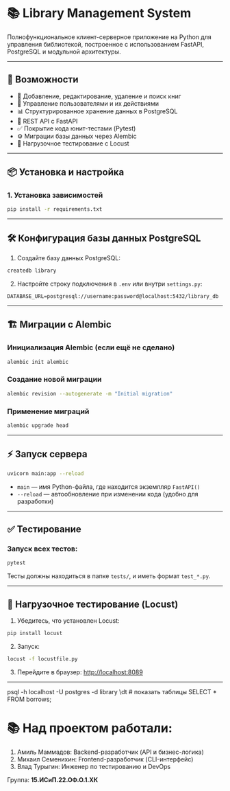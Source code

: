 # 📚 Library Management System

Полнофункциональное клиент-серверное приложение на Python для управления библиотекой, построенное с использованием FastAPI, PostgreSQL и модульной архитектуры.

---

## 🚀 Возможности

- 📖 Добавление, редактирование, удаление и поиск книг
- 👤 Управление пользователями и их действиями
- 📊 Структурированное хранение данных в PostgreSQL
- 🔌 REST API с FastAPI
- ✅ Покрытие кода юнит-тестами (Pytest)
- ⚙️ Миграции базы данных через Alembic
- 🔬 Нагрузочное тестирование с Locust

---

## 📦 Установка и настройка

### 1. Установка зависимостей

```bash
pip install -r requirements.txt
```

---

## 🛠️ Конфигурация базы данных PostgreSQL

1. Создайте базу данных PostgreSQL:

```bash
createdb library
```

2. Настройте строку подключения в `.env` или внутри `settings.py`:

```
DATABASE_URL=postgresql://username:password@localhost:5432/library_db
```

---

## 🏗️ Миграции с Alembic

### Инициализация Alembic (если ещё не сделано)

```bash
alembic init alembic
```

### Создание новой миграции

```bash
alembic revision --autogenerate -m "Initial migration"
```

### Применение миграций

```bash
alembic upgrade head
```

---

## ⚡ Запуск сервера

```bash
uvicorn main:app --reload
```

* `main` — имя Python-файла, где находится экземпляр `FastAPI()`
* `--reload` — автообновление при изменении кода (удобно для разработки)

---

## ✅ Тестирование

### Запуск всех тестов:

```bash
pytest
```

Тесты должны находиться в папке `tests/`, и иметь формат `test_*.py`.

---

## 🔬 Нагрузочное тестирование (Locust)

1. Убедитесь, что установлен Locust:

```bash
pip install locust
```

2. Запуск:

```bash
locust -f locustfile.py
```

3. Перейдите в браузер:
   [http://localhost:8089](http://localhost:8089)

---



psql -h localhost -U postgres -d library
\dt  # показать таблицы
SELECT * FROM borrows;

# 📚 Над проектом работали: 
1. Амиль Маммадов: Backend-разработчик (API и бизнес-логика) 
2. Михаил Семенихин: Frontend-разработчик (CLI-интерфейс)
3. Влад Турыгин: Инженер по тестированию и DevOps

Группа: **15.ИСиП.22.ОФ.О.1.ХК**